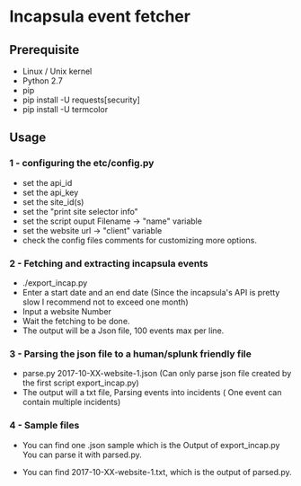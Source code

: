 # Incapsula event fetcher

## Prerequisite

- Linux / Unix kernel
- Python 2.7
- pip
- pip install -U requests[security]
- pip install -U termcolor

## Usage

### 1 - configuring the etc/config.py
- set the api_id
- set the api_key
- set the site_id(s)
- set the "print site selector info"
- set the script ouput Filename -> "name" variable
- set the website url -> "client" variable
- check the config files comments for customizing more options. 


### 2 - Fetching and extracting incapsula events

- ./export_incap.py
- Enter a start date and an end date (Since the incapsula's API is pretty slow I recommend not to exceed one month)
- Input a website Number
- Wait the fetching to be done.
- The output will be a Json file, 100 events max per line.

### 3 - Parsing the json file to a human/splunk friendly file

- parse.py 2017-10-XX-website-1.json (Can only parse json file created by the first script export_incap.py)
- The output will a txt file, Parsing events into incidents ( One event can contain multiple incidents)

### 4 - Sample files

- You can find one .json sample which is the Output of export_incap.py You can parse it with parsed.py.

- You can find 2017-10-XX-website-1.txt, which is the output of parsed.py.

